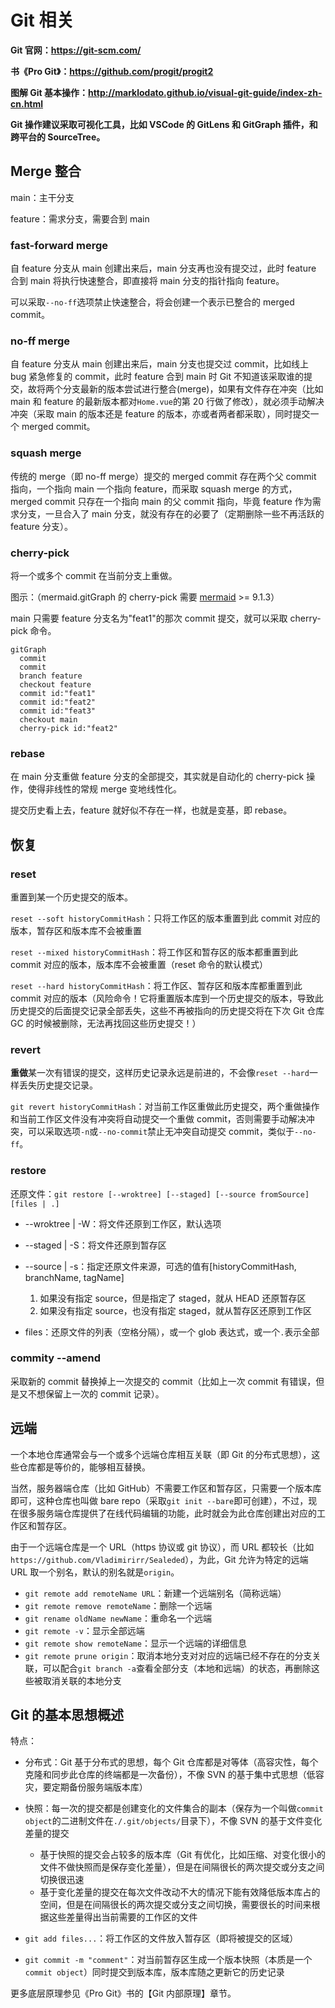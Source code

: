# Git 相关

**Git 官网：<https://git-scm.com/>**

**书《Pro Git》：<https://github.com/progit/progit2>**

**图解 Git 基本操作：<http://marklodato.github.io/visual-git-guide/index-zh-cn.html>**

**Git 操作建议采取可视化工具，比如 VSCode 的 GitLens 和 GitGraph 插件，和跨平台的 SourceTree。**

## Merge 整合

main：主干分支

feature：需求分支，需要合到 main

### fast-forward merge

自 feature 分支从 main 创建出来后，main 分支再也没有提交过，此时 feature 合到 main 将执行快速整合，即直接将 main 分支的指针指向 feature。

可以采取`--no-ff`选项禁止快速整合，将会创建一个表示已整合的 merged commit。

### no-ff merge

自 feature 分支从 main 创建出来后，main 分支也提交过 commit，比如线上 bug 紧急修复的 commit，此时 feature 合到 main 时 Git 不知道该采取谁的提交，故将两个分支最新的版本尝试进行整合(merge)，如果有文件存在冲突（比如 main 和 feature 的最新版本都对`Home.vue`的第 20 行做了修改），就必须手动解决冲突（采取 main 的版本还是 feature 的版本，亦或者两者都采取），同时提交一个 merged commit。

### squash merge

传统的 merge（即 no-ff merge）提交的 merged commit 存在两个父 commit 指向，一个指向 main 一个指向 feature，而采取 squash merge 的方式，merged commit 只存在一个指向 main 的父 commit 指向，毕竟 feature 作为需求分支，一旦合入了 main 分支，就没有存在的必要了（定期删除一些不再活跃的 feature 分支）。

### cherry-pick

将一个或多个 commit 在当前分支上重做。

图示：（mermaid.gitGraph 的 cherry-pick 需要 [mermaid](https://cdn.jsdelivr.net/npm/mermaid@9.1.3/dist/mermaid.min.js) >= 9.1.3）

main 只需要 feature 分支名为"feat1"的那次 commit 提交，就可以采取 cherry-pick 命令。

```mermaid
gitGraph
  commit
  commit
  branch feature
  checkout feature
  commit id:"feat1"
  commit id:"feat2"
  commit id:"feat3"
  checkout main
  cherry-pick id:"feat2"
```

### rebase

在 main 分支重做 feature 分支的全部提交，其实就是自动化的 cherry-pick 操作，使得非线性的常规 merge 变地线性化。

提交历史看上去，feature 就好似不存在一样，也就是变基，即 rebase。

## 恢复

### reset

重置到某一个历史提交的版本。

`reset --soft historyCommitHash`：只将工作区的版本重置到此 commit 对应的版本，暂存区和版本库不会被重置

`reset --mixed historyCommitHash`：将工作区和暂存区的版本都重置到此 commit 对应的版本，版本库不会被重置（reset 命令的默认模式）

`reset --hard historyCommitHash`：将工作区、暂存区和版本库都重置到此 commit 对应的版本（风险命令！它将重置版本库到一个历史提交的版本，导致此历史提交的后面提交记录全部丢失，这些不再被指向的历史提交将在下次 Git 仓库 GC 的时候被删除，无法再找回这些历史提交！）

### revert

**重做**某一次有错误的提交，这样历史记录永远是前进的，不会像`reset --hard`一样丢失历史提交记录。

`git revert historyCommitHash`：对当前工作区重做此历史提交，两个重做操作和当前工作区文件没有冲突将自动提交一个重做 commit，否则需要手动解决冲突，可以采取选项`-n`或`--no-commit`禁止无冲突自动提交 commit，类似于`--no-ff`。

### restore

还原文件：`git restore [--wroktree] [--staged] [--source fromSource] [files | .]`

- --wroktree | -W：将文件还原到工作区，默认选项
- --staged | -S：将文件还原到暂存区
- --source | -s：指定还原文件来源，可选的值有[historyCommitHash, branchName, tagName]

  1. 如果没有指定 source，但是指定了 staged，就从 HEAD 还原暂存区
  2. 如果没有指定 source，也没有指定 staged，就从暂存区还原到工作区

- files：还原文件的列表（空格分隔），或一个 glob 表达式，或一个`.`表示全部

### commity --amend

采取新的 commit 替换掉上一次提交的 commit（比如上一次 commit 有错误，但是又不想保留上一次的 commit 记录）。

## 远端

一个本地仓库通常会与一个或多个远端仓库相互关联（即 Git 的分布式思想），这些仓库都是等价的，能够相互替换。

当然，服务器端仓库（比如 GitHub）不需要工作区和暂存区，只需要一个版本库即可，这种仓库也叫做 bare repo（采取`git init --bare`即可创建），不过，现在很多服务端仓库提供了在线代码编辑的功能，此时就会为此仓库创建出对应的工作区和暂存区。

由于一个远端仓库是一个 URL（https 协议或 git 协议），而 URL 都较长（比如`https://github.com/Vladimirirr/Sealeded`），为此，Git 允许为特定的远端 URL 取一个别名，默认的别名就是`origin`。

- `git remote add remoteName URL`：新建一个远端别名（简称远端）
- `git remote remove remoteName`：删除一个远端
- `git rename oldName newName`：重命名一个远端
- `git remote -v`：显示全部远端
- `git remote show remoteName`：显示一个远端的详细信息
- `git remote prune origin`：取消本地分支对对应的远端已经不存在的分支关联，可以配合`git branch -a`查看全部分支（本地和远端）的状态，再删除这些被取消关联的本地分支

## Git 的基本思想概述

特点：

- 分布式：Git 基于分布式的思想，每个 Git 仓库都是对等体（高容灾性，每个克隆和同步此仓库的终端都是一次备份），不像 SVN 的基于集中式思想（低容灾，要定期备份服务端版本库）
- 快照：每一次的提交都是创建变化的文件集合的副本（保存为一个叫做`commit object`的二进制文件在`./.git/objects/`目录下），不像 SVN 的基于文件变化差量的提交

  - 基于快照的提交会占较多的版本库（Git 有优化，比如压缩、对变化很小的文件不做快照而是保存变化差量），但是在间隔很长的两次提交或分支之间切换很迅速
  - 基于变化差量的提交在每次文件改动不大的情况下能有效降低版本库占的空间，但是在间隔很长的两次提交或分支之间切换，需要很长的时间来根据这些差量得出当前需要的工作区的文件

- `git add files...`：将工作区的文件放入暂存区（即将被提交的区域）
- `git commit -m "comment"`：对当前暂存区生成一个版本快照（本质是一个`commit object`）同时提交到版本库，版本库随之更新它的历史记录

更多底层原理参见《Pro Git》书的【Git 内部原理】章节。
